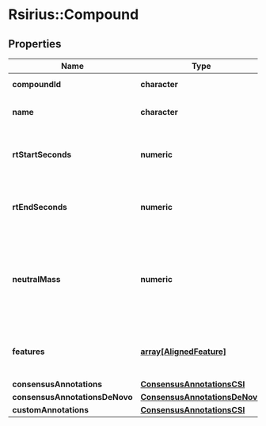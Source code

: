 # Rsirius::Compound



## Properties
Name | Type | Description | Notes
------------ | ------------- | ------------- | -------------
**compoundId** | **character** | uid of this compound Entity | [optional] 
**name** | **character** | Some (optional) human-readable name | [optional] 
**rtStartSeconds** | **numeric** | The merged/consensus retention time start (earliest rt) of this compound | [optional] 
**rtEndSeconds** | **numeric** | The merged/consensus retention time end (latest rt) of this compound | [optional] 
**neutralMass** | **numeric** | Neutral mass of this compound. Ion masse minus the mass of the assigned adduct of each feature of  this compound should result in the same neutral mass | [optional] 
**features** | [**array[AlignedFeature]**](AlignedFeature.md) | List of aligned features (adducts) that belong to the same (this) compound | [optional] 
**consensusAnnotations** | [**ConsensusAnnotationsCSI**](ConsensusAnnotationsCSI.md) |  | [optional] 
**consensusAnnotationsDeNovo** | [**ConsensusAnnotationsDeNovo**](ConsensusAnnotationsDeNovo.md) |  | [optional] 
**customAnnotations** | [**ConsensusAnnotationsCSI**](ConsensusAnnotationsCSI.md) |  | [optional] 


